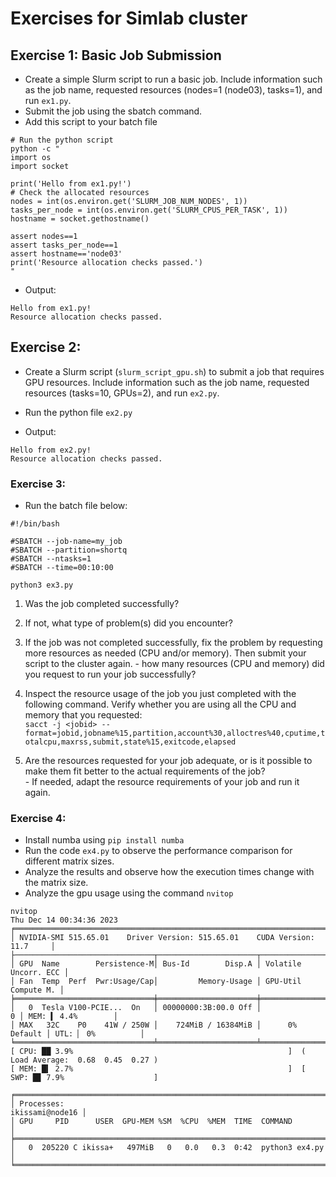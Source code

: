 # Exercises for Simlab cluster

## Exercise 1: Basic Job Submission

 - Create a simple Slurm script to run a basic job. Include information such as the job name, requested resources (nodes=1 (node03), tasks=1), and run `ex1.py`. 
 - Submit the job using the sbatch command.
 - Add this script to your batch file

```shell
# Run the python script
python -c "  
import os
import socket

print('Hello from ex1.py!')
# Check the allocated resources
nodes = int(os.environ.get('SLURM_JOB_NUM_NODES', 1))
tasks_per_node = int(os.environ.get('SLURM_CPUS_PER_TASK', 1))
hostname = socket.gethostname()

assert nodes==1
assert tasks_per_node==1
assert hostname=='node03'
print('Resource allocation checks passed.')
"
```
- Output:
```shell
Hello from ex1.py!
Resource allocation checks passed.
```

## Exercise 2: 

- Create a Slurm script (`slurm_script_gpu.sh`) to submit a job that requires GPU resources. Include information such as the job name, requested resources (tasks=10, GPUs=2), and run `ex2.py`.
- Run the python file `ex2.py`

- Output:
```shell
Hello from ex2.py!
Resource allocation checks passed.
```

### Exercise 3:
- Run the batch file below:
```shell
#!/bin/bash

#SBATCH --job-name=my_job
#SBATCH --partition=shortq
#SBATCH --ntasks=1
#SBATCH --time=00:10:00

python3 ex3.py
```
1. Was the job completed successfully? 
2. If not, what type of problem(s) did you encounter?

3. If the job was not completed successfully, fix the problem by requesting more resources as needed (CPU and/or memory). Then submit your script to the cluster again.
		- how many resources (CPU and memory) did you request to run your job successfully?

4. Inspect the resource usage of the job you just completed with the following command. Verify whether you are using all the CPU and memory that you requested:  
    `sacct -j <jobid> --format=jobid,jobname%15,partition,account%30,alloctres%40,cputime,totalcpu,maxrss,submit,state%15,exitcode,elapsed`
    
5. Are the resources requested for your job adequate, or is it possible to make them fit better to the actual requirements of the job?  
		- If needed, adapt the resource requirements of your job and run it again.

### Exercise 4:
- Install numba using `pip install numba`
- Run the code `ex4.py` to observe the performance comparison for different matrix sizes.
- Analyze the results and observe how the execution times change with the matrix size.
- Analyze the gpu usage using the command `nvitop`

```shell
nvitop
Thu Dec 14 00:34:36 2023
╒═════════════════════════════════════════════════════════════════════════════╕
│ NVIDIA-SMI 515.65.01    Driver Version: 515.65.01    CUDA Version: 11.7     │
├───────────────────────────────┬──────────────────────┬──────────────────────┤
│ GPU  Name        Persistence-M│ Bus-Id        Disp.A │ Volatile Uncorr. ECC │
│ Fan  Temp  Perf  Pwr:Usage/Cap│         Memory-Usage │ GPU-Util  Compute M. │
╞═══════════════════════════════╪══════════════════════╪══════════════════════╪════════════════════╕
│   0  Tesla V100-PCIE...  On   │ 00000000:3B:00.0 Off │                    0 │ MEM: ▍ 4.4%        │
│ MAX   32C    P0    41W / 250W │    724MiB / 16384MiB │      0%      Default │ UTL: ▏ 0%          │
╘═══════════════════════════════╧══════════════════════╧══════════════════════╧════════════════════╛
[ CPU: ██ 3.9%                                                ]  ( Load Average:  0.68  0.45  0.27 )
[ MEM: █▍ 2.7%                                                ]  [ SWP: █▊ 7.9%                    ]

╒══════════════════════════════════════════════════════════════════════════════════════════════════╕
│ Processes:                                                                       ikissami@node16 │
│ GPU     PID      USER  GPU-MEM %SM  %CPU  %MEM  TIME  COMMAND                                    │
╞══════════════════════════════════════════════════════════════════════════════════════════════════╡
│   0  205220 C ikissa+   497MiB   0   0.0   0.3  0:42  python3 ex4.py                             │
╘══════════════════════════════════════════════════════════════════════════════════════════════════╛
```

